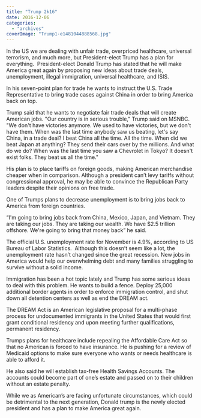 ```yaml
---
title: "Trump 2k16"
date: 2016-12-06
categories: 
  - "archives"
coverImage: "Trump1-e1481044888568.jpg"
---
```


In the US we are dealing with unfair trade, overpriced healthcare, universal terrorism, and much more, but President-elect Trump has a plan for everything.  President-elect Donald Trump has stated that he will make America great again by proposing new ideas about trade deals, unemployment, illegal immigration, universal healthcare, and ISIS.

In his seven-point plan for trade he wants to instruct the U.S. Trade Representative to bring trade cases against China in order to bring America back on top.

Trump said that he wants to negotiate fair trade deals that will create American jobs. "Our country is in serious trouble," Trump said on MSNBC. "We don't have victories anymore. We used to have victories, but we don't have them. When was the last time anybody saw us beating, let's say China, in a trade deal? I beat China all the time. All the time. When did we beat Japan at anything? They send their cars over by the millions. And what do we do? When was the last time you saw a Chevrolet in Tokyo? It doesn't exist folks. They beat us all the time."

His plan is to place tariffs on foreign goods, making American merchandise cheaper when in comparison. Although a president can’t levy tariffs without congressional approval, he may be able to convince the Republican Party leaders despite their opinions on free trade.

One of Trumps plans to decrease unemployment is to bring jobs back to America from foreign countries.

“I'm going to bring jobs back from China, Mexico, Japan, and Vietnam. They are taking our jobs. They are taking our wealth. We have $2.5 trillion offshore. We're going to bring that money back” he said.

The official U.S. unemployment rate for November is 4.9%, according to US Bureau of Labor Statistics.  Although this doesn’t seem like a lot, the unemployment rate hasn’t changed since the great recession. New jobs in America would help our overwhelming debt and many families struggling to survive without a solid income.

Immigration has been a hot topic lately and Trump has some serious ideas to deal with this problem. He wants to build a fence. Deploy 25,000 additional border agents in order to enforce immigration control, and shut down all detention centers as well as end the DREAM act.

The DREAM Act is an American legislative proposal for a multi-phase process for undocumented immigrants in the United States that would first grant conditional residency and upon meeting further qualifications, permanent residency.

Trumps plans for healthcare include repealing the Affordable Care Act so that no American is forced to have insurance. He is pushing for a review of Medicaid options to make sure everyone who wants or needs healthcare is able to afford it.

He also said he will establish tax-free Health Savings Accounts. The accounts could become part of one’s estate and passed on to their children without an estate penalty.

While we as American’s are facing unfortunate circumstances, which could be detrimental to the next generation, Donald trump is the newly elected president and has a plan to make America great again.
